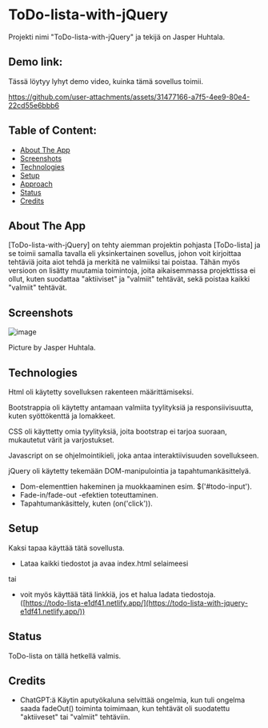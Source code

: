 # ToDo-lista-with-jQuery
Projekti nimi "ToDo-lista-with-jQuery" ja tekijä on Jasper Huhtala.

## Demo link:
Tässä löytyy lyhyt demo video, kuinka tämä sovellus toimii.



https://github.com/user-attachments/assets/31477166-a7f5-4ee9-80e4-22cd55e6bbb6



## Table of Content:

- [About The App](#about-the-app)
- [Screenshots](#screenshots)
- [Technologies](#technologies)
- [Setup](#setup)
- [Approach](#approach)
- [Status](#status)
- [Credits](#credits)

## About The App
[ToDo-lista-with-jQuery] on tehty aiemman projektin pohjasta [ToDo-lista] ja se toimii samalla tavalla eli yksinkertainen sovellus, johon voit kirjoittaa tehtäviä joita aiot tehdä ja merkitä ne valmiiksi tai poistaa.
Tähän myös versioon on lisätty muutamia toimintoja, joita aikaisemmassa projekttissa ei ollut, kuten suodattaa "aktiiviset" ja "valmiit" tehtävät, sekä poistaa kaikki "valmiit" tehtävät.

## Screenshots
![image](https://github.com/user-attachments/assets/1e4f1225-7a31-4d0d-b2b7-c9c2394baced)


Picture by Jasper Huhtala.

## Technologies

Html oli käytetty sovelluksen rakenteen määrittämiseksi.

Bootstrappia oli käytetty antamaan valmiita tyylityksiä ja responsiivisuutta, kuten syöttökenttä ja lomakkeet.

CSS oli käyttetty omia tyylityksiä, joita bootstrap ei tarjoa suoraan, mukautetut värit ja varjostukset.

Javascript on se ohjelmointikieli, joka antaa interaktiivisuuden sovellukseen.

jQuery oli käytetty tekemään DOM-manipulointia ja tapahtumankäsittelyä.
 - Dom-elementtien hakeminen ja muokkaaminen esim. $('#todo-input').
 - Fade-in/fade-out -efektien toteuttaminen.
 - Tapahtumankäsittely, kuten (on('click')).


## Setup
Kaksi tapaa käyttää tätä sovellusta.

- Lataa kaikki tiedostot ja avaa index.html selaimeesi

tai

- voit myös käyttää tätä linkkiä, jos et halua ladata tiedostoja. ([https://todo-lista-e1df41.netlify.app/](https://todo-lista-with-jquery-e1df41.netlify.app/))

## Status
ToDo-lista on tällä hetkellä valmis.

## Credits
- ChatGPT:ä Käytin aputyökaluna selvittää ongelmia, kun tuli ongelma saada fadeOut() toiminta toimimaan, kun tehtävät oli suodatettu "aktiiveset" tai "valmiit" tehtäviin.
